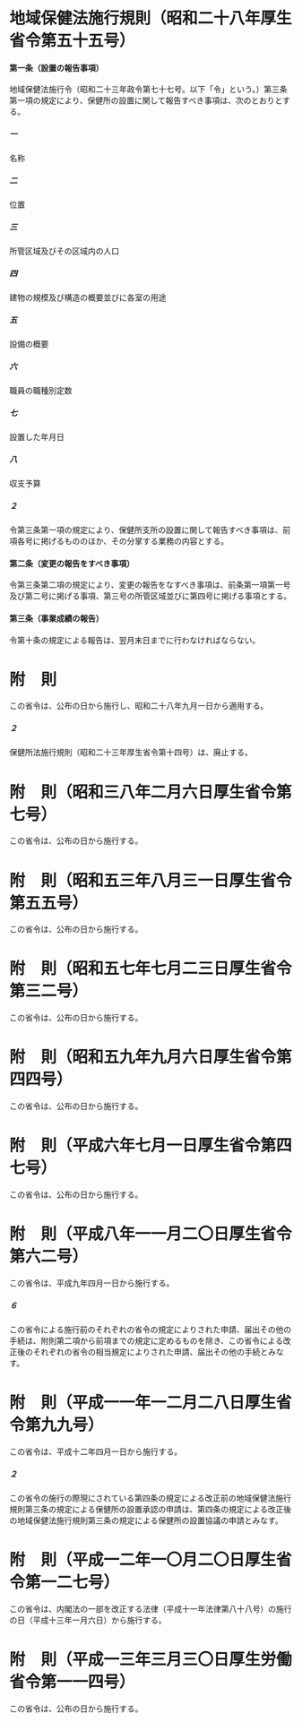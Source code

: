 # 地域保健法施行規則（昭和二十八年厚生省令第五十五号）
#### 第一条（設置の報告事項）
地域保健法施行令（昭和二十三年政令第七十七号。以下「令」という。）第三条第一項の規定により、保健所の設置に関して報告すべき事項は、次のとおりとする。
##### 一
名称
##### 二
位置
##### 三
所管区域及びその区域内の人口
##### 四
建物の規模及び構造の概要並びに各室の用途
##### 五
設備の概要
##### 六
職員の職種別定数
##### 七
設置した年月日
##### 八
収支予算
##### ２
令第三条第一項の規定により、保健所支所の設置に関して報告すべき事項は、前項各号に掲げるもののほか、その分掌する業務の内容とする。
#### 第二条（変更の報告をすべき事項）
令第三条第二項の規定により、変更の報告をなすべき事項は、前条第一項第一号及び第二号に掲げる事項、第三号の所管区域並びに第四号に掲げる事項とする。
#### 第三条（事業成績の報告）
令第十条の規定による報告は、翌月末日までに行わなければならない。
# 附　則
この省令は、公布の日から施行し、昭和二十八年九月一日から適用する。
##### ２
保健所法施行規則（昭和二十三年厚生省令第十四号）は、廃止する。
# 附　則（昭和三八年二月六日厚生省令第七号）
この省令は、公布の日から施行する。
# 附　則（昭和五三年八月三一日厚生省令第五五号）
この省令は、公布の日から施行する。
# 附　則（昭和五七年七月二三日厚生省令第三二号）
この省令は、公布の日から施行する。
# 附　則（昭和五九年九月六日厚生省令第四四号）
この省令は、公布の日から施行する。
# 附　則（平成六年七月一日厚生省令第四七号）
この省令は、公布の日から施行する。
# 附　則（平成八年一一月二〇日厚生省令第六二号）
この省令は、平成九年四月一日から施行する。
##### ６
この省令による施行前のそれぞれの省令の規定によりされた申請、届出その他の手続は、附則第二項から前項までの規定に定めるものを除き、この省令による改正後のそれぞれの省令の相当規定によりされた申請、届出その他の手続とみなす。
# 附　則（平成一一年一二月二八日厚生省令第九九号）
この省令は、平成十二年四月一日から施行する。
##### ２
この省令の施行の際現にされている第四条の規定による改正前の地域保健法施行規則第三条の規定による保健所の設置承認の申請は、第四条の規定による改正後の地域保健法施行規則第三条の規定による保健所の設置協議の申請とみなす。
# 附　則（平成一二年一〇月二〇日厚生省令第一二七号）
この省令は、内閣法の一部を改正する法律（平成十一年法律第八十八号）の施行の日（平成十三年一月六日）から施行する。
# 附　則（平成一三年三月三〇日厚生労働省令第一一四号）
この省令は、公布の日から施行する。
